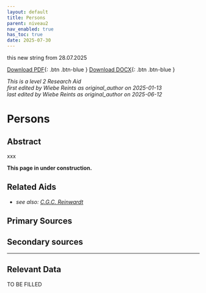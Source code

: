 ```yaml
---
layout: default
title: Persons
parent: niveau2
nav_enabled: true
has_toc: true
date: 2025-07-30
--- 
```



this new string from 28.07.2025

[Download PDF](https://raw.githubusercontent.com/colonial-heritage/research-guides-dev/refs/heads/main/EXPORTS/PDF/niveau2/English/Persons.pdf){: .btn .btn-blue }     [Download DOCX](https://raw.githubusercontent.com/colonial-heritage/research-guides-dev/refs/heads/main/EXPORTS/DOCX/niveau2/English/Persons.docx){: .btn .btn-blue }

_This is a level 2 Research Aid_  
_first edited by Wiebe Reints as original_author on 2025-01-13_  
_last edited by Wiebe Reints as original_author on 2025-06-12_


# Persons


## Abstract

xxx

**This page in under construction.**


## Related Aids

 - _see also: [C.G.C. Reinwardt](niveau3/Dutch/Reinwardt_20241217.yml)_  

## Primary Sources

## Secondary sources



---
## Relevant Data 
TO BE FILLED
        